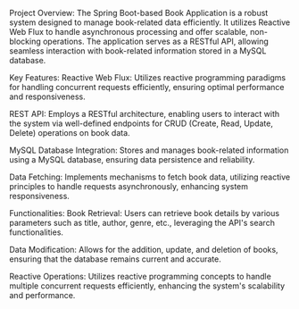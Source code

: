 Project Overview:
The Spring Boot-based Book Application is a robust system designed to manage book-related data efficiently. It utilizes Reactive Web Flux to handle asynchronous processing and offer scalable, non-blocking operations. The application serves as a RESTful API, allowing seamless interaction with book-related information stored in a MySQL database.

Key Features:
Reactive Web Flux: Utilizes reactive programming paradigms for handling concurrent requests efficiently, ensuring optimal performance and responsiveness.

REST API: Employs a RESTful architecture, enabling users to interact with the system via well-defined endpoints for CRUD (Create, Read, Update, Delete) operations on book data.

MySQL Database Integration: Stores and manages book-related information using a MySQL database, ensuring data persistence and reliability.

Data Fetching: Implements mechanisms to fetch book data, utilizing reactive principles to handle requests asynchronously, enhancing system responsiveness.

Functionalities:
Book Retrieval: Users can retrieve book details by various parameters such as title, author, genre, etc., leveraging the API's search functionalities.

Data Modification: Allows for the addition, update, and deletion of books, ensuring that the database remains current and accurate.

Reactive Operations: Utilizes reactive programming concepts to handle multiple concurrent requests efficiently, enhancing the system's scalability and performance.
